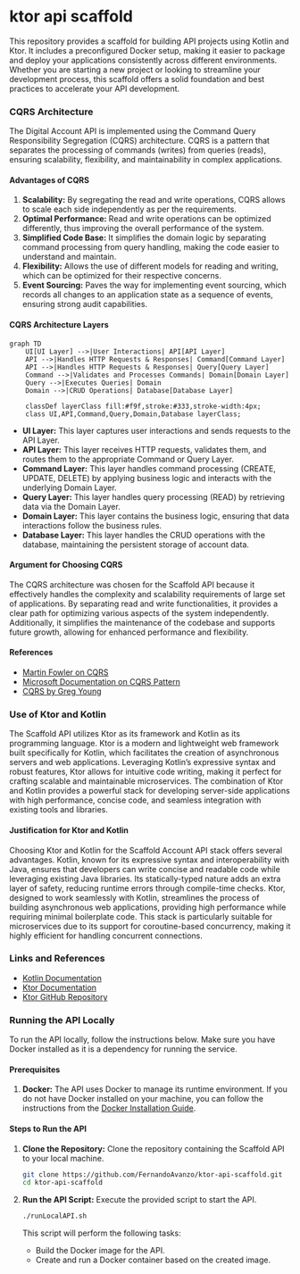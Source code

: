# ktor api scaffold

This repository provides a scaffold for building API projects using Kotlin and Ktor. It includes a preconfigured Docker
setup, making it easier to package and deploy your applications consistently across different environments. Whether you
are starting a new project or looking to streamline your development process, this scaffold offers a solid foundation
and best practices to accelerate your API development.

### CQRS Architecture

The Digital Account API is implemented using the Command Query Responsibility Segregation (CQRS) architecture. CQRS is a
pattern that separates the processing of commands (writes) from queries (reads), ensuring scalability, flexibility, and
maintainability in complex applications.

#### Advantages of CQRS

1. **Scalability:** By segregating the read and write operations, CQRS allows to scale each side independently as per
   the requirements.
2. **Optimal Performance:** Read and write operations can be optimized differently, thus improving the overall
   performance of the system.
3. **Simplified Code Base:** It simplifies the domain logic by separating command processing from query handling, making
   the code easier to understand and maintain.
4. **Flexibility:** Allows the use of different models for reading and writing, which can be optimized for their
   respective concerns.
5. **Event Sourcing:** Paves the way for implementing event sourcing, which records all changes to an application state
   as a sequence of events, ensuring strong audit capabilities.

#### CQRS Architecture Layers

```mermaid
graph TD
    UI[UI Layer] -->|User Interactions| API[API Layer]
    API -->|Handles HTTP Requests & Responses| Command[Command Layer]
    API -->|Handles HTTP Requests & Responses| Query[Query Layer]
    Command -->|Validates and Processes Commands| Domain[Domain Layer]
    Query -->|Executes Queries| Domain
    Domain -->|CRUD Operations| Database[Database Layer]

    classDef layerClass fill:#f9f,stroke:#333,stroke-width:4px;
    class UI,API,Command,Query,Domain,Database layerClass;
```

- **UI Layer:** This layer captures user interactions and sends requests to the API Layer.
- **API Layer:** This layer receives HTTP requests, validates them, and routes them to the appropriate Command or Query
  Layer.
- **Command Layer:** This layer handles command processing (CREATE, UPDATE, DELETE) by applying business logic and
  interacts with the underlying Domain Layer.
- **Query Layer:** This layer handles query processing (READ) by retrieving data via the Domain Layer.
- **Domain Layer:** This layer contains the business logic, ensuring that data interactions follow the business rules.
- **Database Layer:** This layer handles the CRUD operations with the database, maintaining the persistent storage of
  account data.

#### Argument for Choosing CQRS

The CQRS architecture was chosen for the Scaffold API because it effectively handles the complexity and
scalability requirements of large set of applications. By separating read and write functionalities, it
provides a clear path for optimizing various aspects of the system independently. Additionally, it simplifies the
maintenance of the codebase and supports future growth, allowing for enhanced performance and flexibility.

#### References

- [Martin Fowler on CQRS](https://martinfowler.com/bliki/CQRS.html)
- [Microsoft Documentation on CQRS Pattern](https://docs.microsoft.com/en-us/azure/architecture/patterns/cqrs)
- [CQRS by Greg Young](https://cqrs.files.wordpress.com/2010/11/cqrs_documents.pdf)

### Use of Ktor and Kotlin

The Scaffold API utilizes Ktor as its framework and Kotlin as its programming language. Ktor is a modern and
lightweight web framework built specifically for Kotlin, which facilitates the creation of asynchronous servers and web
applications. Leveraging Kotlin’s expressive syntax and robust features, Ktor allows for intuitive code writing, making
it perfect for crafting scalable and maintainable microservices. The combination of Ktor and Kotlin provides a powerful
stack for developing server-side applications with high performance, concise code, and seamless integration with
existing tools and libraries.

#### Justification for Ktor and Kotlin

Choosing Ktor and Kotlin for the Scaffold Account API stack offers several advantages. Kotlin, known for its expressive
syntax and interoperability with Java, ensures that developers can write concise and readable code while leveraging
existing Java libraries. Its statically-typed nature adds an extra layer of safety, reducing runtime errors through
compile-time checks. Ktor, designed to work seamlessly with Kotlin, streamlines the process of building asynchronous web
applications, providing high performance while requiring minimal boilerplate code. This stack is particularly suitable
for microservices due to its support for coroutine-based concurrency, making it highly efficient for handling concurrent
connections.

### Links and References

- [Kotlin Documentation](https://kotlinlang.org/docs/home.html)
- [Ktor Documentation](https://ktor.io/docs/)
- [Ktor GitHub Repository](https://github.com/ktorio/ktor)

### Running the API Locally

To run the API locally, follow the instructions below. Make sure you have Docker installed as it is a
dependency for running the service.

#### Prerequisites

1. **Docker:** The API uses Docker to manage its runtime environment. If you do not have Docker installed on your
   machine, you can follow the instructions from the [Docker Installation Guide](https://docs.docker.com/get-docker/).

#### Steps to Run the API

1. **Clone the Repository:** Clone the repository containing the Scaffold API to your local machine.
    ```sh
    git clone https://github.com/FernandoAvanzo/ktor-api-scaffold.git
    cd ktor-api-scaffold
    ```

2. **Run the API Script:** Execute the provided script to start the API.
    ```sh
    ./runLocalAPI.sh
    ```

   This script will perform the following tasks:
    - Build the Docker image for the API.
    - Create and run a Docker container based on the created image.